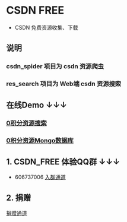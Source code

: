 # CSDN FREE
* CSDN 免费资源收集、下载

## 说明
### csdn_spider 项目为 csdn 资源爬虫
### res_search 项目为 Web端 csdn 资源搜索

## 在线Demo ↓↓↓
### [0积分资源搜索](http://39.105.150.229:8745/) 
### [0积分资源Mongo数据库](http://39.105.150.229:8742/app/CSDN/csdn/zero/view/1) 

## 1. CSDN_FREE 体验QQ群 ↓↓↓
* 606737006 [入群通道](https://jq.qq.com/?_wv=1027&k=5iTU5gd)

## 2. 捐赠
[捐赠通道](http://39.105.150.229:8733/psyduck_donate)
